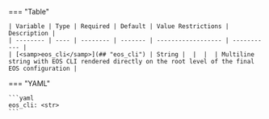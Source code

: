 === "Table"

    | Variable | Type | Required | Default | Value Restrictions | Description |
    | -------- | ---- | -------- | ------- | ------------------ | ----------- |
    | [<samp>eos_cli</samp>](## "eos_cli") | String |  |  |  | Multiline string with EOS CLI rendered directly on the root level of the final EOS configuration |

=== "YAML"

    ```yaml
    eos_cli: <str>
    ```
